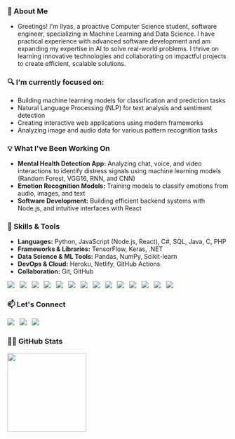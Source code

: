 ### 👋 About Me 

- Greetings! I'm Ilyas, a proactive Computer Science student, software engineer, specializing in Machine Learning and Data Science. I have practical experience with advanced software development and am expanding my expertise in AI to solve real-world problems. I thrive on learning innovative technologies and collaborating on impactful projects to create efficient, scalable solutions.

### 🔍 I'm currently focused on:

- Building machine learning models for classification and prediction tasks
- Natural Language Processing (NLP) for text analysis and sentiment detection
- Creating interactive web applications using modern frameworks
- Analyzing image and audio data for various pattern recognition tasks

### 💡 What I've Been Working On

- **Mental Health Detection App:** Analyzing chat, voice, and video interactions to identify distress signals using machine learning models (Random Forest, VGG16, RNN, and CNN)
- **Emotion Recognition Models:** Training models to classify emotions from audio, images, and text
- **Software Development:** Building efficient backend systems with Node.js, and intuitive interfaces with React

### 🚀 Skills & Tools

- **Languages:** Python, JavaScript (Node.js, React), C#, SQL, Java, C, PHP
- **Frameworks & Libraries:** TensorFlow, Keras, .NET
- **Data Science & ML Tools:** Pandas, NumPy, Scikit-learn
- **DevOps & Cloud:** Heroku, Netlify, GitHub Actions
- **Collaboration:** Git, GitHub

<p align="left">
<img src="https://img.shields.io/badge/Node.js-43853D?style=for-the-badge&logo=node.js&logoColor=white"/>&nbsp;&nbsp;
<img src="https://img.shields.io/badge/React-000000?style=for-the-badge&logo=react&logoColor=61DAFB"/>&nbsp;&nbsp;
<img src="https://img.shields.io/badge/MongoDB-4EA94B?style=for-the-badge&logo=mongodb&logoColor=white"/>&nbsp;&nbsp;
<img src="https://img.shields.io/badge/express-404D59?style=for-the-badge&logo=express&logoColor=white"/>&nbsp;&nbsp;
<img src="https://img.shields.io/badge/JavaScript-323330?style=for-the-badge&logo=javascript&logoColor=F7DF1E"/>&nbsp;&nbsp;
<img src="https://img.shields.io/badge/Python-3776AB?style=for-the-badge&logo=python&logoColor=white"/>&nbsp;&nbsp;
<img src="https://img.shields.io/badge/C%23-239120?style=for-the-badge&logo=c-sharp&logoColor=white"/>&nbsp;&nbsp;
<img src="https://img.shields.io/badge/.NET-5C2D91?style=for-the-badge&logo=.net&logoColor=white"/>&nbsp;&nbsp;
<img src="https://img.shields.io/badge/Git-F05032?style=for-the-badge&logo=git&logoColor=white"/>&nbsp;&nbsp;
<img src="https://img.shields.io/badge/GitHub-000000?style=for-the-badge&logo=github&logoColor=white"/>&nbsp;&nbsp;
<img src="https://img.shields.io/badge/MySQL-005C84?style=for-the-badge&logo=mysql&logoColor=white"/>&nbsp;&nbsp;
<img src="https://img.shields.io/badge/TensorFlow-%23FF6F00.svg?style=for-the-badge&logo=TensorFlow&logoColor=white"/>&nbsp;&nbsp;
<img src="https://img.shields.io/badge/Keras-%23D00000.svg?style=for-the-badge&logo=Keras&logoColor=white"/>&nbsp;&nbsp;
<img src="https://img.shields.io/badge/scikit--learn-%23F7931E.svg?style=for-the-badge&logo=scikit-learn&logoColor=white"/>&nbsp;&nbsp;
</p>
  
### 📫 Let's Connect

<a target="_blank" href="https://twitter.com/ilyasbelaoud"><img src="https://img.shields.io/badge/Twitter-1DA1F2?style=for-the-badge&logo=twitter&logoColor=white"/></a>&nbsp;&nbsp;
<a target="_blank" href="https://www.linkedin.com/in/ilyasbelaoud"><img src="https://img.shields.io/badge/LinkedIn-0077B5?style=for-the-badge&logo=linkedin&logoColor=white"/></a>&nbsp;&nbsp;
<a target="_blank" href="https://www.instagram.com/ilyasbelaoud"><img src="https://img.shields.io/badge/Instagram-E4405F?style=for-the-badge&logo=instagram&logoColor=white"/></a>&nbsp;&nbsp;

### 👨‍💻 GitHub Stats

<div>
<a href="https://github.com/ilyasbelaoud">
<img height="180em" src="https://github-readme-stats.vercel.app/api/top-langs/?username=ilyasbelaoud&layout=compact&langs_count=6&theme=react"/>
</a>
</div>
